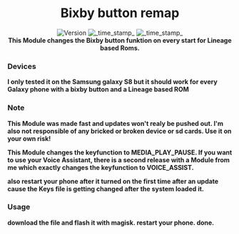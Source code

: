 <h1 align="center">Bixby button remap</h1>

<div align="center">
  <!-- Version -->
    <img src="https://img.shields.io/badge/Version-v1.3-blue.svg?longCache=true&style=popout-square"
      alt="Version" />
  <!-- Last Updated -->
    <img src="https://img.shields.io/badge/Updated-June 10, 2022-green.svg?longCache=true&style=flat-square"
      alt="_time_stamp_" />
  <!-- Min Magisk -->
    <img src="https://img.shields.io/badge/MinMagisk-20.4-red.svg?longCache=true&style=flat-square"
      alt="_time_stamp_" /></div>

<div align="center">
  <strong>This Module changes the Bixby button funktion on every start for Lineage based Roms. 
</div>

### Devices
I only tested it on the Samsung galaxy S8 but it should work for every Galaxy phone with a bixby button and a Lineage based ROM

### Note
This Module was made fast and updates won't realy be pushed out. I'm also not responsible of any bricked or broken device or sd cards.
Use it on your own risk!

This Module changes the keyfunction to MEDIA_PLAY_PAUSE.
If you want to use your Voice Assistant, there is a second release with a Module from me which exactly changes the keyfunction to VOICE_ASSIST.

also restart your phone after it turned on the first time after an update cause the Keys file is getting changed after the system loaded it.

### Usage
download the file and flash it with magisk.
restart your phone.
done.
